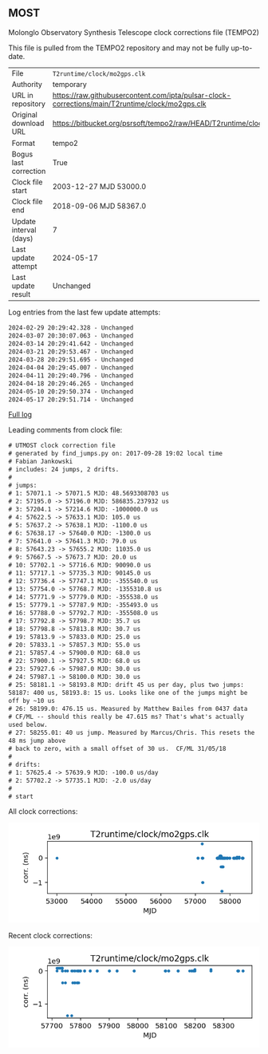 
## MOST

Molonglo Observatory Synthesis Telescope clock corrections file (TEMPO2)

This file is pulled from the TEMPO2 repository and may not be fully
up-to-date.

|     |     |
|:--- |:--- |
| File | `T2runtime/clock/mo2gps.clk` |
| Authority | temporary |
| URL in repository | <https://raw.githubusercontent.com/ipta/pulsar-clock-corrections/main/T2runtime/clock/mo2gps.clk> |
| Original download URL | <https://bitbucket.org/psrsoft/tempo2/raw/HEAD/T2runtime/clock/mo2gps.clk> |
| Format | tempo2 |
| Bogus last correction | True |
| Clock file start | 2003-12-27 MJD 53000.0 |
| Clock file end | 2018-09-06 MJD 58367.0 |
| Update interval (days) | 7 |
| Last update attempt | 2024-05-17 |
| Last update result | Unchanged |

Log entries from the last few update attempts:
```
2024-02-29 20:29:42.328 - Unchanged
2024-03-07 20:30:07.063 - Unchanged
2024-03-14 20:29:41.642 - Unchanged
2024-03-21 20:29:53.467 - Unchanged
2024-03-28 20:29:51.695 - Unchanged
2024-04-04 20:29:45.007 - Unchanged
2024-04-11 20:29:40.796 - Unchanged
2024-04-18 20:29:46.265 - Unchanged
2024-05-10 20:29:50.374 - Unchanged
2024-05-17 20:29:51.714 - Unchanged
```
[Full log](https://raw.githubusercontent.com/ipta/pulsar-clock-corrections/main/log/T2runtime/clock/mo2gps.clk.log)

Leading comments from clock file:

    # UTMOST clock correction file
    # generated by find_jumps.py on: 2017-09-28 19:02 local time
    # Fabian Jankowski
    # includes: 24 jumps, 2 drifts.
    #
    # jumps:
    # 1: 57071.1 -> 57071.5 MJD: 48.5693308703 us
    # 2: 57195.0 -> 57196.0 MJD: 586835.237932 us
    # 3: 57204.1 -> 57214.6 MJD: -1000000.0 us
    # 4: 57622.5 -> 57633.1 MJD: 105.0 us
    # 5: 57637.2 -> 57638.1 MJD: -1100.0 us
    # 6: 57638.17 -> 57640.0 MJD: -1300.0 us
    # 7: 57641.0 -> 57641.3 MJD: 79.0 us
    # 8: 57643.23 -> 57655.2 MJD: 11035.0 us
    # 9: 57667.5 -> 57673.7 MJD: 20.0 us
    # 10: 57702.1 -> 57716.6 MJD: 90090.0 us
    # 11: 57717.1 -> 57735.3 MJD: 90145.0 us
    # 12: 57736.4 -> 57747.1 MJD: -355540.0 us
    # 13: 57754.0 -> 57768.7 MJD: -1355310.8 us
    # 14: 57771.9 -> 57779.0 MJD: -355538.0 us
    # 15: 57779.1 -> 57787.9 MJD: -355493.0 us
    # 16: 57788.0 -> 57792.7 MJD: -355508.0 us
    # 17: 57792.8 -> 57798.7 MJD: 35.7 us
    # 18: 57798.8 -> 57813.8 MJD: 30.7 us
    # 19: 57813.9 -> 57833.0 MJD: 25.0 us
    # 20: 57833.1 -> 57857.3 MJD: 55.0 us
    # 21: 57857.4 -> 57900.0 MJD: 68.0 us
    # 22: 57900.1 -> 57927.5 MJD: 68.0 us
    # 23: 57927.6 -> 57987.0 MJD: 30.0 us
    # 24: 57987.1 -> 58100.0 MJD: 30.0 us
    # 25: 58181.1 -> 58193.8 MJD: drift 45 us per day, plus two jumps: 58187: 400 us, 58193.8: 15 us. Looks like one of the jumps might be off by ~10 us
    # 26: 58199.0: 476.15 us. Measured by Matthew Bailes from 0437 data
    # CF/ML -- should this really be 47.615 ms? That's what's actually used below.
    # 27: 58255.01: 40 us jump. Measured by Marcus/Chris. This resets the 48 ms jump above
    # back to zero, with a small offset of 30 us.  CF/ML 31/05/18
    #
    # drifts:
    # 1: 57625.4 -> 57639.9 MJD: -100.0 us/day
    # 2: 57702.2 -> 57735.1 MJD: -2.0 us/day
    #
    # start



All clock corrections:

![plot of all clock corrections](mo2gps.clk.png "All corrections")

Recent clock corrections:

![plot of recent clock corrections](mo2gps.clk.short.png "Recent corrections")

